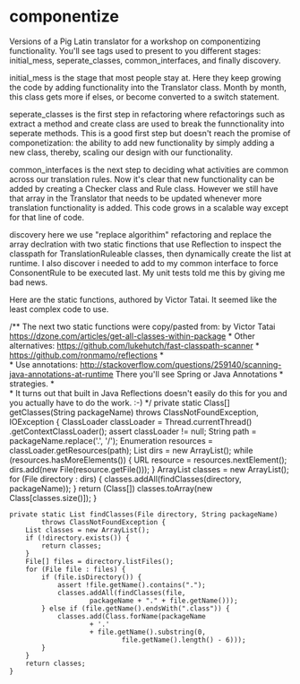 # componentize
Versions of a Pig Latin translator for a workshop on componentizing functionality.
You'll see tags used to present to you different stages: initial_mess, seperate_classes, common_interfaces, and finally discovery.

initial_mess is the stage that most people stay at.  Here they keep growing the code by adding functionality into the Translator class.  Month by month, this class gets more if elses, or become converted to a switch statement.

seperate_classes is the first step in refactoring where refactorings such as extract a method and create class are used to break the funnctionality into seperate methods.  This is a good first step but doesn't reach the promise of componetization: the ability to add new functionality by simply adding a new class, thereby, scaling our design with our functionality.

common_interfaces is the next step to deciding what activities are common across our translation rules.  Now it's clear that new functionality can be added by creating a Checker class and Rule class.  However we still have that array in the Translator that needs to be updated whenever more translation functionality is added.  This code grows in a scalable way except for that line of code.

discovery here we use "replace algorithim" refactoring and replace the array declration with two static finctions that use Reflection to inspect the classpath for TranslationRuleable classes, then dynamically create the list at runtime.  I also discover i needed to add to my common interface to force ConsonentRule to be executed last.  My unit tests told me this by giving me bad news.

Here are the static functions, authored by Victor Tatai.  It seemed like the least complex code to use.

/** The next two static functions were copy/pasted from: by Victor Tatai https://dzone.com/articles/get-all-classes-within-package
	* Other alternatives: https://github.com/lukehutch/fast-classpath-scanner
	*  https://github.com/ronmamo/reflections
	*  
	*  Use annotations: http://stackoverflow.com/questions/259140/scanning-java-annotations-at-runtime   There you'll see Spring or Java Annotations
	*  strategies.
	*  
	*  It turns out that built in Java Reflections doesn't easily do this for you and you actually have to do the work. :-)
	*/ 
	private static Class[] getClasses(String packageName)
			throws ClassNotFoundException, IOException {
		ClassLoader classLoader = Thread.currentThread()
				.getContextClassLoader();
		assert classLoader != null;
		String path = packageName.replace('.', '/');
		Enumeration<URL> resources = classLoader.getResources(path);
		List<File> dirs = new ArrayList();
		while (resources.hasMoreElements()) {
			URL resource = resources.nextElement();
			dirs.add(new File(resource.getFile()));
		}
		ArrayList classes = new ArrayList();
		for (File directory : dirs) {
			classes.addAll(findClasses(directory, packageName));
		}
		return (Class[]) classes.toArray(new Class[classes.size()]);
	}

	private static List findClasses(File directory, String packageName)
			throws ClassNotFoundException {
		List classes = new ArrayList();
		if (!directory.exists()) {
			return classes;
		}
		File[] files = directory.listFiles();
		for (File file : files) {
			if (file.isDirectory()) {
				assert !file.getName().contains(".");
				classes.addAll(findClasses(file,
						packageName + "." + file.getName()));
			} else if (file.getName().endsWith(".class")) {
				classes.add(Class.forName(packageName
						+ '.'
						+ file.getName().substring(0,
								file.getName().length() - 6)));
			}
		}
		return classes;
	}
